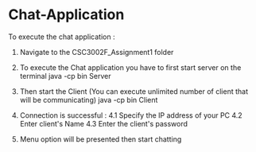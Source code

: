 # Chat-Application

To execute the chat application :

1. Navigate to the CSC3002F_Assignment1 folder

2. To execute the Chat application you have to first start server on the terminal
   java -cp bin Server

3. Then start the Client (You can execute unlimited number of client that will be communicating)
   java -cp bin Client

4. Connection is successful :
   4.1 Specify the IP address of your PC
   4.2 Enter client's Name
   4.3 Enter the client's password

5. Menu option will be presented then start chatting
